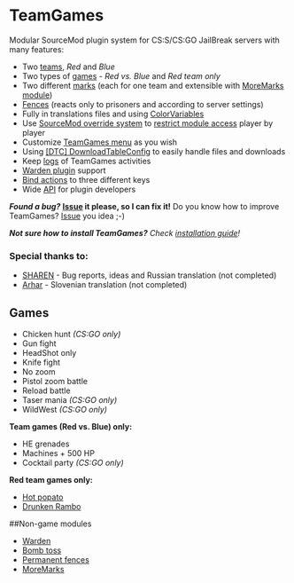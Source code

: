 # TeamGames

Modular SourceMod plugin system for CS:S/CS:GO JailBreak servers with many features:
- Two [teams](https://github.com/KissLick/TeamGames/wiki/Teams), *Red* and *Blue*
- Two types of [games](https://github.com/KissLick/TeamGames/wiki/Games) - *Red vs. Blue* and *Red team only*
- Two different [marks](https://github.com/KissLick/TeamGames/wiki/Marks) (each for one team and extensible with [MoreMarks module](https://github.com/KissLick/TeamGames/wiki/MoreMarks))
- [Fences](https://github.com/KissLick/TeamGames/wiki/Fences) (reacts only to prisoners and according to server settings)
- Fully in translations files and using [ColorVariables](https://github.com/KissLick/ColorVariables)
- Use [SourceMod override system](https://wiki.alliedmods.net/Overriding_Command_Access_%28SourceMod%29) to [restrict module access](https://github.com/KissLick/TeamGames/wiki/TG-menu-&-Modules-config#overriding-menu-items-access) player by player
- Customize [TeamGames menu](https://github.com/KissLick/TeamGames/wiki/TG-menu-&-Modules-config) as you wish
- Using [[DTC] DownloadTableConfig](https://github.com/KissLick/DownloadTableConfig) to easily handle files and downloads
- Keep [logs](https://github.com/KissLick/TeamGames/wiki/Logs) of TeamGames activities
- [Warden plugin](https://github.com/KissLick/TeamGames/wiki/Warden-plugin) support
- [Bind actions](https://github.com/KissLick/TeamGames/wiki/Bind-actions) to three different keys
- Wide [API](http://kisslick.github.io/TeamGames/) for plugin developers

***Found a bug?*** **[Issue](https://github.com/KissLick/TeamGames/issues/new?title=Not%20something%20like%20%22bug%22%20or%20%22problem%22%20pls...&labels=bug) it please, so I can fix it!** Do you know how to improve TeamGames? [Issue](https://github.com/KissLick/TeamGames/issues/new?title=Not%20something%20like%20%22improvement%22%20or%20%22good%20idea%22%20pls...&labels=improvement) you idea ;-)

***Not sure how to install TeamGames?*** *Check [installation guide](https://github.com/KissLick/TeamGames/wiki/Installation-guide)!*

### Special thanks to:
- [SHAREN](https://github.com/SHAREN) - Bug reports, ideas and Russian translation (not completed)
- [Arhar](http://steamcommunity.com/profiles/76561198015855520/) - Slovenian translation  (not completed)

## Games

- Chicken hunt *(CS:GO only)*
- Gun fight
- HeadShot only
- Knife fight
- No zoom
- Pistol zoom battle
- Reload battle
- Taser mania *(CS:GO only)*
- WildWest *(CS:GO only)*

**Team games (Red vs. Blue) only:**
- HE grenades
- Machines + 500 HP
- Cocktail party *(CS:GO only)*

**Red team games only:**
- [Hot popato](https://github.com/KissLick/TeamGames/wiki/HotPotato)
- [Drunken Rambo](https://github.com/KissLick/TeamGames/wiki/DrunkenRambo)

##Non-game modules
- [Warden](https://github.com/KissLick/TeamGames/wiki/Warden-plugin)
- [Bomb toss](https://github.com/KissLick/TeamGames/wiki/BombToss)
- [Permanent fences](https://github.com/KissLick/TeamGames/wiki/Permanent-fences)
- [MoreMarks](https://github.com/KissLick/TeamGames/wiki/MoreMarks)
